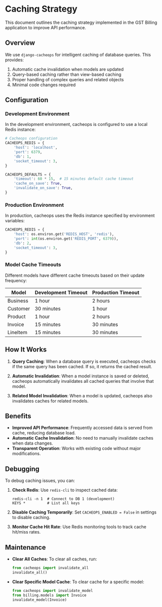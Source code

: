 # Caching Strategy

This document outlines the caching strategy implemented in the GST Billing application to improve API performance.

## Overview

We use `django-cacheops` for intelligent caching of database queries. This provides:

1. Automatic cache invalidation when models are updated
2. Query-based caching rather than view-based caching
3. Proper handling of complex queries and related objects
4. Minimal code changes required

## Configuration

### Development Environment

In the development environment, cacheops is configured to use a local Redis instance:

```python
# Cacheops configuration
CACHEOPS_REDIS = {
    'host': 'localhost',
    'port': 6379,
    'db': 1,
    'socket_timeout': 3,
}

CACHEOPS_DEFAULTS = {
    'timeout': 60 * 15,  # 15 minutes default cache timeout
    'cache_on_save': True,
    'invalidate_on_save': True,
}
```

### Production Environment

In production, cacheops uses the Redis instance specified by environment variables:

```python
CACHEOPS_REDIS = {
    'host': os.environ.get('REDIS_HOST', 'redis'),
    'port': int(os.environ.get('REDIS_PORT', 6379)),
    'db': 2,
    'socket_timeout': 3,
}
```

### Model Cache Timeouts

Different models have different cache timeouts based on their update frequency:

| Model | Development Timeout | Production Timeout |
|-------|---------------------|-------------------|
| Business | 1 hour | 2 hours |
| Customer | 30 minutes | 1 hour |
| Product | 1 hour | 2 hours |
| Invoice | 15 minutes | 30 minutes |
| LineItem | 15 minutes | 30 minutes |

## How It Works

1. **Query Caching**: When a database query is executed, cacheops checks if the same query has been cached. If so, it returns the cached result.

2. **Automatic Invalidation**: When a model instance is saved or deleted, cacheops automatically invalidates all cached queries that involve that model.

3. **Related Model Invalidation**: When a model is updated, cacheops also invalidates caches for related models.

## Benefits

- **Improved API Performance**: Frequently accessed data is served from cache, reducing database load.
- **Automatic Cache Invalidation**: No need to manually invalidate caches when data changes.
- **Transparent Operation**: Works with existing code without major modifications.

## Debugging

To debug caching issues, you can:

1. **Check Redis**: Use `redis-cli` to inspect cached data:
   ```
   redis-cli -n 1  # Connect to DB 1 (development)
   KEYS *          # List all keys
   ```

2. **Disable Caching Temporarily**: Set `CACHEOPS_ENABLED = False` in settings to disable caching.

3. **Monitor Cache Hit Rate**: Use Redis monitoring tools to track cache hit/miss rates.

## Maintenance

- **Clear All Caches**: To clear all caches, run:
  ```python
  from cacheops import invalidate_all
  invalidate_all()
  ```

- **Clear Specific Model Cache**: To clear cache for a specific model:
  ```python
  from cacheops import invalidate_model
  from billing.models import Invoice
  invalidate_model(Invoice)
  ```
